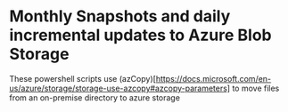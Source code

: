 # Monthly Snapshots and daily incremental updates to Azure Blob Storage

These powershell scripts use (azCopy)[https://docs.microsoft.com/en-us/azure/storage/storage-use-azcopy#azcopy-parameters] to move files from an on-premise directory to azure storage
